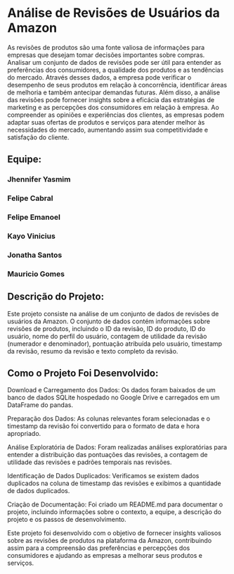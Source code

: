 # **Análise de Revisões de Usuários da Amazon**

As revisões de produtos são uma fonte valiosa de informações para empresas que desejam tomar decisões importantes sobre compras. Analisar um conjunto de dados de revisões pode ser útil para entender as preferências dos consumidores, a qualidade dos produtos e as tendências do mercado. Através desses dados, a empresa pode verificar o desempenho de seus produtos em relação à concorrência, identificar áreas de melhoria e também antecipar demandas futuras. Além disso, a análise das revisões pode fornecer insights sobre a eficácia das estratégias de marketing e as percepções dos consumidores em relação à empresa. Ao compreender as opiniões e experiências dos clientes, as empresas podem adaptar suas ofertas de produtos e serviços para atender melhor às necessidades do mercado, aumentando assim sua competitividade e satisfação do cliente.

## Equipe:
### Jhennifer Yasmim

### Felipe Cabral

### Felipe Emanoel

### Kayo Vinicius

### Jonatha Santos

### Mauricio Gomes



## Descrição do Projeto:
Este projeto consiste na análise de um conjunto de dados de revisões de usuários da Amazon. O conjunto de dados contém informações sobre revisões de produtos, incluindo o ID da revisão, ID do produto, ID do usuário, nome do perfil do usuário, contagem de utilidade da revisão (numerador e denominador), pontuação atribuída pelo usuário, timestamp da revisão, resumo da revisão e texto completo da revisão.

## Como o Projeto Foi Desenvolvido:

Download e Carregamento dos Dados: Os dados foram baixados de um banco de dados SQLite hospedado no Google Drive e carregados em um DataFrame do pandas.

Preparação dos Dados: As colunas relevantes foram selecionadas e o timestamp da revisão foi convertido para o formato de data e hora apropriado.

Análise Exploratória de Dados: Foram realizadas análises exploratórias para entender a distribuição das pontuações das revisões, a contagem de utilidade das revisões e padrões temporais nas revisões.

Identificação de Dados Duplicados: Verificamos se existem dados duplicados na coluna de timestamp das revisões e exibimos a quantidade de dados duplicados.

Criação de Documentação: Foi criado um README.md para documentar o projeto, incluindo informações sobre o contexto, a equipe, a descrição do projeto e os passos de desenvolvimento.

Este projeto foi desenvolvido com o objetivo de fornecer insights valiosos sobre as revisões de produtos na plataforma da Amazon, contribuindo assim para a compreensão das preferências e percepções dos consumidores e ajudando as empresas a melhorar seus produtos e serviços.
